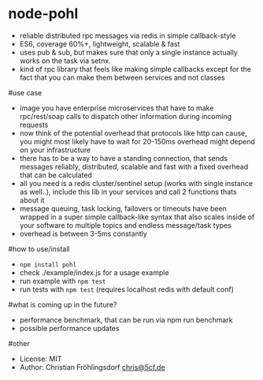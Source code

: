 # node-pohl
- reliable distributed rpc messages via redis in simple callback-style
- ES6, coverage 60%+, lightweight, scalable & fast
- uses pub & sub, but makes sure that only a single instance actually works on the task via setnx.
- kind of rpc library that feels like making simple callbacks except for the fact that you can make them between services and not classes

#use case
- image you have enterprise microservices that have to make rpc/rest/soap calls to dispatch other information during incoming requests
- now think of the potential overhead that protocols like http can cause, you might most likely have to wait for 20-150ms overhead might depend on your infrastructure
- there has to be a way to have a standing connection, that sends messages reliably, distributed, scalable and fast with a fixed overhead that can be calculated
- all you need is a redis cluster/sentinel setup (works with single instance as well..), include this lib in your services and call 2 functions thats about it
- message queuing, task locking, failovers or timeouts have been wrapped in a super simple callback-like syntax that also scales inside of your software to multiple topics and endless message/task types
- overhead is between 3-5ms constantly

#how to use/install
- `npm install pohl`
- check ./example/index.js for a usage example
- run example with `npm test`
- run tests with `npm test` (requires localhost redis with default conf)

#what is coming up in the future?
- performance benchmark, that can be run via npm run benchmark
- possible performance updates

#other
- License: MIT
- Author: Christian Fröhlingsdorf <chris@5cf.de>